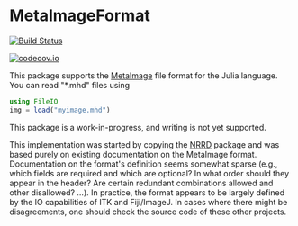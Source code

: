 # MetaImageFormat

[![Build Status](https://travis-ci.org/timholy/MetaImageFormat.jl.svg?branch=master)](https://travis-ci.org/timholy/MetaImageFormat.jl)

[![codecov.io](http://codecov.io/github/timholy/MetaImageFormat.jl/coverage.svg?branch=master)](http://codecov.io/github/timholy/MetaImageFormat.jl?branch=master)

This package supports the
[MetaImage](https://itk.org/Wiki/ITK/MetaIO/Documentation#Reference:_Tags_of_MetaImage)
file format for the Julia language.  You can read "*.mhd" files using

```julia
using FileIO
img = load("myimage.mhd")
```

This package is a work-in-progress, and writing is not yet supported.

This implementation was started by copying the
[NRRD](https://github.com/JuliaIO/NRRD.jl) package and was based
purely on existing documentation on the MetaImage format.
Documentation on the format's definition seems somewhat sparse (e.g.,
which fields are required and which are optional? In what order should
they appear in the header? Are certain redundant combinations allowed
and other disallowed? ...).  In practice, the format appears to be
largely defined by the IO capabilities of ITK and Fiji/ImageJ. In
cases where there might be disagreements, one should check the source
code of these other projects.
